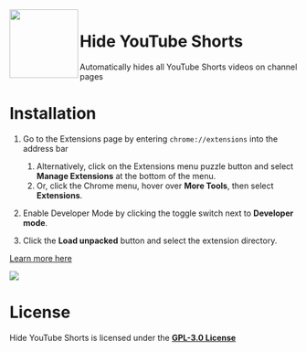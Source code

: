 <img width="120" height="120" align="left" style="float: left" src="https://i.imgur.com/JL0PN9q.png">

# Hide YouTube Shorts
Automatically hides all YouTube Shorts videos on channel pages

# Installation
1. Go to the Extensions page by entering ``chrome://extensions`` into the address bar
    1. Alternatively, click on the Extensions menu puzzle button and select **Manage Extensions** at the bottom of the menu.
    2. Or, click the Chrome menu, hover over **More Tools**, then select **Extensions**.

2. Enable Developer Mode by clicking the toggle switch next to **Developer mode**.

3. Click the **Load unpacked** button and select the extension directory.

[Learn more here](https://developer.chrome.com/docs/extensions/mv3/getstarted/development-basics/#load-unpacked)

<img style="align: center" src="https://wd.imgix.net/image/BhuKGJaIeLNPW9ehns59NfwqKxF2/BzVElZpUtNE4dueVPSp3.png?auto=format&w=350">

# License
Hide YouTube Shorts is licensed under the **[GPL-3.0 License](./LICENSE)**